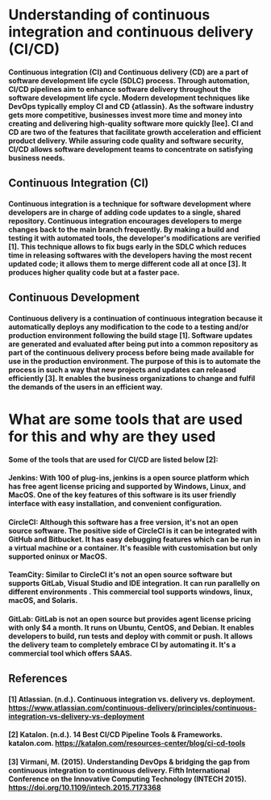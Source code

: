 # Understanding of continuous integration and continuous delivery (CI/CD)
#### Continuous integration (CI) and Continuous delivery (CD) are a part of software development life cycle (SDLC) process. Through automation, CI/CD pipelines aim to enhance software delivery throughout the software development life cycle. Modern development techniques like DevOps typically employ CI and CD {atlassin}. As the software industry gets more competitive, businesses invest more time and money into creating and delivering high-quality software more quickly [Iee]. CI and CD are two of the features that facilitate growth acceleration and efficient product delivery. While assuring code quality and software security, CI/CD allows software development teams to concentrate on satisfying business needs.

## Continuous Integration (CI)
#### Continuous integration is a technique for software development where developers are in charge of adding code updates to a single, shared repository. Continuous integration encourages developers to merge changes back to the main branch frequently. By making a build and testing it with automated tools, the developer's modifications are verified [1]. This technique allows to fix bugs early in the SDLC which reduces time in releasing softwares with the developers having the most recent updated code; it allows them to merge different code all at once [3]. It produces higher quality code but at a faster pace. 

## Continuous Development
#### Continuous delivery is a continuation of continuous integration because it automatically deploys any modification to the code to a testing and/or production environment following the build stage [1]. Software updates are generated and evaluated after being put into a common repository as part of the continuous delivery process before being made available for use in the production environment. The purpose of this is to automate the process in such a way that new projects and updates can released efficiently [3]. It enables the business organizations to change and fulfil the demands of the users in an efficient way. 


# What are some tools that are used for this and why are they used
#### Some of the tools that are used for CI/CD are listed below [2]: 

#### Jenkins: With 100 of plug-ins, jenkins is a open source platform which has free agent license pricing and supported by Windows, Linux, and MacOS. One of the key features of this software is its user friendly interface with easy installation, and convenient configuration. 
#### CircleCI: Although this software has a free version, it's not an open source software. The positive side of CircleCI is it can be integrated with GitHub and Bitbucket. It has easy debugging features which can be run in a virtual machine or a container. It's feasible with customisation but only supported oninux or MacOS.
#### TeamCity: Similar to CircleCI it's not an open source software but supports GitLab, Visual Studio and IDE integration. It can run parallelly on different environments . This commercial tool supports windows, linux, macOS, and Solaris.
#### GitLab: GitLab is not an open source but provides agent license pricing with only $4 a month. It runs on Ubuntu, CentOS, and Debian. It enables developers to build, run tests and deploy with commit or push. It allows the delivery team to completely embrace CI by automating it. It's a commercial tool which offers SAAS. 


## References
#### [1] Atlassian. (n.d.). Continuous integration vs. delivery vs. deployment. https://www.atlassian.com/continuous-delivery/principles/continuous-integration-vs-delivery-vs-deployment
#### [2] Katalon. (n.d.). 14 Best CI/CD Pipeline Tools & Frameworks. katalon.com. https://katalon.com/resources-center/blog/ci-cd-tools
#### [3] Virmani, M. (2015). Understanding DevOps & bridging the gap from continuous integration to continuous delivery. Fifth International Conference on the Innovative Computing Technology (INTECH 2015). https://doi.org/10.1109/intech.2015.7173368
